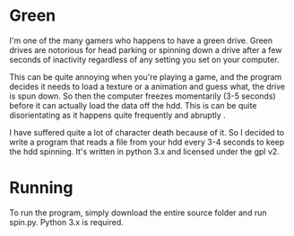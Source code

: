 Green
=====
I'm one of the many gamers who happens to have a green drive. Green drives are notorious for head parking or spinning down a drive after a few seconds of inactivity regardless of any setting you set on your computer.

This can be quite annoying when you're playing a game, and the program decides it needs to load a texture or a animation and guess what, the drive is spun down. So then the computer freezes momentarily (3-5 seconds) before it can actually load the data off the hdd. This is can be quite disorientating as it happens quite frequently and abruptly .

I have suffered quite a lot of character death because of it. So I decided to write a program that reads a file from your hdd every 3-4 seconds to keep the hdd spinning. It's written in python 3.x and licensed under the gpl v2.

Running
=======

To run the program, simply download the entire source folder and run spin.py. Python 3.x is required.
